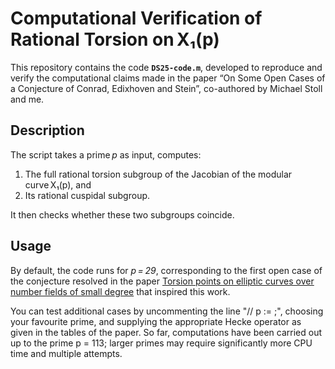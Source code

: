 # Computational Verification of Rational Torsion on X₁(p)

This repository contains the code **`DS25-code.m`**, developed to reproduce and verify the computational claims made in the 
paper “On Some Open Cases of a Conjecture of Conrad, Edixhoven and Stein”, co-authored by Michael Stoll and me.

## Description

The script takes a prime *p* as input, computes:

1. The full rational torsion subgroup of the Jacobian of the modular curve X₁(p), and  
2. Its rational cuspidal subgroup.

It then checks whether these two subgroups coincide. 

## Usage

By default, the code runs for *p = 29*, corresponding to the first open case of the conjecture resolved in the paper 
[Torsion points on elliptic curves over number fields of small degree](https://msp.org/ant/2023/17-2/p01.xhtml) that inspired this work. 

You can test additional cases by uncommenting the line "// p := ;", choosing your favourite prime, and supplying the appropriate Hecke operator as given in the tables of the paper. 
So far, computations have been carried out up to the prime p = 113; larger primes may require significantly more CPU time and multiple attempts.
